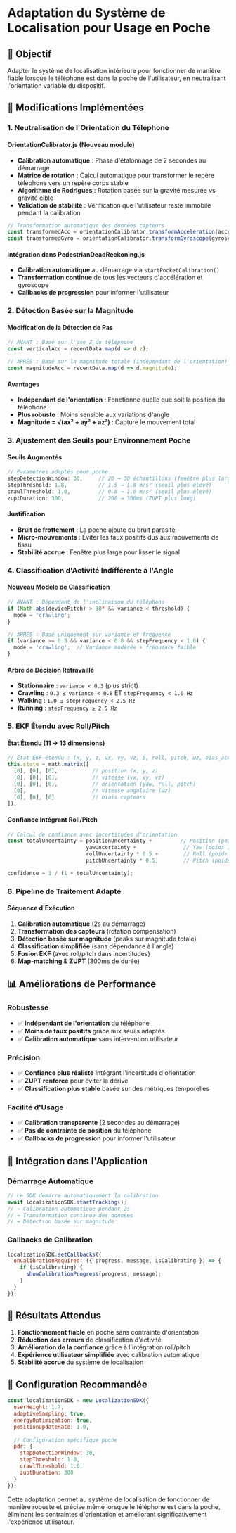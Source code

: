 # Adaptation du Système de Localisation pour Usage en Poche

## 🎯 **Objectif**
Adapter le système de localisation intérieure pour fonctionner de manière fiable lorsque le téléphone est dans la poche de l'utilisateur, en neutralisant l'orientation variable du dispositif.

## 🔧 **Modifications Implémentées**

### 1. **Neutralisation de l'Orientation du Téléphone**

#### **OrientationCalibrator.js** (Nouveau module)
- **Calibration automatique** : Phase d'étalonnage de 2 secondes au démarrage
- **Matrice de rotation** : Calcul automatique pour transformer le repère téléphone vers un repère corps stable
- **Algorithme de Rodrigues** : Rotation basée sur la gravité mesurée vs gravité cible
- **Validation de stabilité** : Vérification que l'utilisateur reste immobile pendant la calibration

```javascript
// Transformation automatique des données capteurs
const transformedAcc = orientationCalibrator.transformAcceleration(accelerometer);
const transformedGyro = orientationCalibrator.transformGyroscope(gyroscope);
```

#### **Intégration dans PedestrianDeadReckoning.js**
- **Calibration automatique** au démarrage via `startPocketCalibration()`
- **Transformation continue** de tous les vecteurs d'accélération et gyroscope
- **Callbacks de progression** pour informer l'utilisateur

### 2. **Détection Basée sur la Magnitude**

#### **Modification de la Détection de Pas**
```javascript
// AVANT : Basé sur l'axe Z du téléphone
const verticalAcc = recentData.map(d => d.z);

// APRÈS : Basé sur la magnitude totale (indépendant de l'orientation)
const magnitudeAcc = recentData.map(d => d.magnitude);
```

#### **Avantages**
- **Indépendant de l'orientation** : Fonctionne quelle que soit la position du téléphone
- **Plus robuste** : Moins sensible aux variations d'angle
- **Magnitude = √(ax² + ay² + az²)** : Capture le mouvement total

### 3. **Ajustement des Seuils pour Environnement Poche**

#### **Seuils Augmentés**
```javascript
// Paramètres adaptés pour poche
stepDetectionWindow: 30,     // 20 → 30 échantillons (fenêtre plus large)
stepThreshold: 1.8,          // 1.5 → 1.8 m/s² (seuil plus élevé)
crawlThreshold: 1.0,         // 0.8 → 1.0 m/s² (seuil plus élevé)
zuptDuration: 300,           // 200 → 300ms (ZUPT plus long)
```

#### **Justification**
- **Bruit de frottement** : La poche ajoute du bruit parasite
- **Micro-mouvements** : Éviter les faux positifs dus aux mouvements de tissu
- **Stabilité accrue** : Fenêtre plus large pour lisser le signal

### 4. **Classification d'Activité Indifférente à l'Angle**

#### **Nouveau Modèle de Classification**
```javascript
// AVANT : Dépendant de l'inclinaison du téléphone
if (Math.abs(devicePitch) > 30° && variance < threshold) {
  mode = 'crawling';
}

// APRÈS : Basé uniquement sur variance et fréquence
if (variance >= 0.3 && variance < 0.8 && stepFrequency < 1.0) {
  mode = 'crawling';  // Variance modérée + fréquence faible
}
```

#### **Arbre de Décision Retravaillé**
- **Stationnaire** : `variance < 0.3` (plus strict)
- **Crawling** : `0.3 ≤ variance < 0.8` ET `stepFrequency < 1.0 Hz`
- **Walking** : `1.0 ≤ stepFrequency < 2.5 Hz`
- **Running** : `stepFrequency ≥ 2.5 Hz`

### 5. **EKF Étendu avec Roll/Pitch**

#### **État Étendu (11 → 13 dimensions)**
```javascript
// État EKF étendu : [x, y, z, vx, vy, vz, θ, roll, pitch, ωz, bias_acc_x, bias_acc_y, bias_gyro_z]
this.state = math.matrix([
  [0], [0], [0],           // position (x, y, z)
  [0], [0], [0],           // vitesse (vx, vy, vz)
  [0], [0], [0],           // orientation (yaw, roll, pitch)
  [0],                     // vitesse angulaire (ωz)
  [0], [0], [0]            // biais capteurs
]);
```

#### **Confiance Intégrant Roll/Pitch**
```javascript
// Calcul de confiance avec incertitudes d'orientation
const totalUncertainty = positionUncertainty +         // Position (poids 1.0)
                         yawUncertainty +               // Yaw (poids 1.0)
                         rollUncertainty * 0.5 +        // Roll (poids 0.5)
                         pitchUncertainty * 0.5;        // Pitch (poids 0.5)

confidence = 1 / (1 + totalUncertainty);
```

### 6. **Pipeline de Traitement Adapté**

#### **Séquence d'Exécution**
1. **Calibration automatique** (2s au démarrage)
2. **Transformation des capteurs** (rotation compensation)
3. **Détection basée sur magnitude** (peaks sur magnitude totale)
4. **Classification simplifiée** (sans dépendance à l'angle)
5. **Fusion EKF** (avec roll/pitch dans incertitudes)
6. **Map-matching & ZUPT** (300ms de durée)

## 📊 **Améliorations de Performance**

### **Robustesse**
- ✅ **Indépendant de l'orientation** du téléphone
- ✅ **Moins de faux positifs** grâce aux seuils adaptés
- ✅ **Calibration automatique** sans intervention utilisateur

### **Précision**
- ✅ **Confiance plus réaliste** intégrant l'incertitude d'orientation
- ✅ **ZUPT renforcé** pour éviter la dérive
- ✅ **Classification plus stable** basée sur des métriques temporelles

### **Facilité d'Usage**
- ✅ **Calibration transparente** (2 secondes au démarrage)
- ✅ **Pas de contrainte de position** du téléphone
- ✅ **Callbacks de progression** pour informer l'utilisateur

## 🔄 **Intégration dans l'Application**

### **Démarrage Automatique**
```javascript
// Le SDK démarre automatiquement la calibration
await localizationSDK.startTracking();
// → Calibration automatique pendant 2s
// → Transformation continue des données
// → Détection basée sur magnitude
```

### **Callbacks de Calibration**
```javascript
localizationSDK.setCallbacks({
  onCalibrationRequired: ({ progress, message, isCalibrating }) => {
    if (isCalibrating) {
      showCalibrationProgress(progress, message);
    }
  }
});
```

## 🎯 **Résultats Attendus**

1. **Fonctionnement fiable** en poche sans contrainte d'orientation
2. **Réduction des erreurs** de classification d'activité
3. **Amélioration de la confiance** grâce à l'intégration roll/pitch
4. **Expérience utilisateur simplifiée** avec calibration automatique
5. **Stabilité accrue** du système de localisation

## 🔧 **Configuration Recommandée**

```javascript
const localizationSDK = new LocalizationSDK({
  userHeight: 1.7,
  adaptiveSampling: true,
  energyOptimization: true,
  positionUpdateRate: 1.0,
  
  // Configuration spécifique poche
  pdr: {
    stepDetectionWindow: 30,
    stepThreshold: 1.8,
    crawlThreshold: 1.0,
    zuptDuration: 300
  }
});
```

Cette adaptation permet au système de localisation de fonctionner de manière robuste et précise même lorsque le téléphone est dans la poche, éliminant les contraintes d'orientation et améliorant significativement l'expérience utilisateur. 